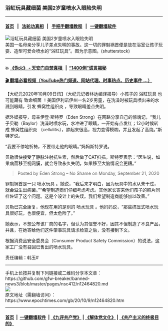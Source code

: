 ### 浴缸玩具藏细菌 美国2岁童喷水入眼险失明
------------------------

#### [首页](https://github.com/gfw-breaker/banned-news3/blob/master/README.md) &nbsp;&nbsp;|&nbsp;&nbsp; [法轮功真相](https://github.com/begood0513/basic/blob/master/README.md)  &nbsp;&nbsp;|&nbsp;&nbsp; [手把手翻墙教程](https://github.com/gfw-breaker/guides/wiki)  &nbsp;&nbsp;|&nbsp;&nbsp; [一键翻墙软件](https://github.com/gfw-breaker/nogfw/blob/master/README.md)  



<div><img alt="浴缸玩具藏细菌 美国2岁童喷水入眼险失明" class="attachment-djy_600_400 size-djy_600_400 wp-post-image" src="https://i.epochtimes.com/assets/uploads/2020/10/shutterstock_105165800-600x400.jpg"/>
<div class="caption">
 美国一名母亲分享儿子差点失明的事故。这一切的罪魁祸首便是放在浴室让孩子玩耍、造型可爱会喷水的“浴缸玩具”。图为示意图。(shutterstock)
</div></div><hr/>

#### 💥 [《伪火》 - 天安门自焚真相 ](http://158.247.195.190:10000/videos/blog/weihuo.html)&nbsp; |&nbsp; [“1400例”谎言揭秘  ](http://158.247.195.190:10000/videos/blog/jiexi1400.html)

#### [ 🎬  翻墙必看视频（YouTube热门频道、网站代理、时事热点、历史事件 ...）](https://github.com/gfw-breaker/links/blob/master/banned.md)

<div><p>
 【大纪元2020年10月09日讯】（大纪元记者林达编译报导）小孩子的
 <ok href="https://www.epochtimes.com/gb/tag/%E6%B5%B4%E7%BC%B8%E7%8E%A9%E5%85%B7.html">
  浴缸玩具
 </ok>
 也可能藏有
 <ok href="https://www.epochtimes.com/gb/tag/%E8%87%B4%E5%91%BD%E7%BB%86%E8%8F%8C.html">
  致命细菌
 </ok>
 ！美国伊利诺伊州一名2岁男童，在洗澡时被玩具喷出来的水溅到眼睛，引发
 <ok href="https://www.epochtimes.com/gb/tag/%E8%9C%82%E7%AA%9D%E6%80%A7%E7%BB%84%E7%BB%87%E7%82%8E.html">
  蜂窝性组织炎
 </ok>
 ，导致眼睛差点失明。
</p>
<p>
 据外媒报导，母亲伊登·斯特罗（Eden Strong）在网路分享自己的惊魂记，“我儿子贝勒（Baylor）洗澡时喷水玩，水冲进了眼睛，一开始有点发红；12小时候转成
 <ok href="https://www.epochtimes.com/gb/tag/%E8%9C%82%E7%AA%9D%E6%80%A7%E7%BB%84%E7%BB%87%E7%82%8E.html">
  蜂窝性组织炎
 </ok>
 （cellulitis），肿起来很高，视力变得模糊，并且发起了高烧。”斯特罗说。
</p>
<p>
 “我要不停地祈祷，不要带走他的眼睛。”妈妈斯特罗说。
</p>
<p>
 贝勒很快接受了静脉注射抗生素，然后做了CAT扫描。斯特罗表示：“医生说，如果病菌移至视网膜，就会导致永久失明，如果移至大脑情况会更糟。”
</p>
<div id="fb-root">
</div>
<p>
</p>
<div class="fb-post" data-href="https://www.facebook.com/EdenStrongNotMyShame/photos/a.786685988060378/3498590866869863/" data-width="640">
 <blockquote cite="https://www.facebook.com/EdenStrongNotMyShame/photos/a.786685988060378/3498590866869863/?type=3" class="fb-xfbml-parse-ignore">
  <p>
   Posted by
   <ok href="https://www.facebook.com/EdenStrongNotMyShame/">
    Eden Strong – No Shame
   </ok>
   on
   <ok href="https://www.facebook.com/EdenStrongNotMyShame/photos/a.786685988060378/3498590866869863/?type=3">
    Monday, September 21, 2020
   </ok>
  </p>
 </blockquote>
</div>
<p>
 罪魁祸首是一只
 <ok href="https://www.epochtimes.com/gb/tag/%E5%96%B7%E6%B0%B4%E7%8E%A9%E5%85%B7.html">
  喷水玩具
 </ok>
 。她说，“我后来才明白，因为玩具中的水从未干过，就会滋生出病菌。”“希望制造商们仔细考虑考虑。其他家长寄来他们孩子的照片同样佐证了这个问题。这是个设计上的失误。我们希望制造商能够加以改善。”
</p>
<p>
 贝勒已完全康复，他现在用的是别的
 <ok href="https://www.epochtimes.com/gb/tag/%E5%96%B7%E6%B0%B4%E7%8E%A9%E5%85%B7.html">
  喷水玩具
 </ok>
 。他妈妈说，“那些挤压式喷水玩具很好玩，也很便宜，但太危险了。”
</p>
<p>
 她表示，不想公布该厂商的名字，但认为其信誉不好，因其不但制造了不良产品，并且，在她寄给他们这件肇事玩具请求检查之后，没有接到下文。
</p>
<p>
 根据消费品安全委员会（Consumer Product Safety Commission）的说法，这家工厂没有召回已售出的喷水玩具。
</p>
<p>
 责任编辑：韩玉#
</p>
</div>
<hr/>
手机上长按并复制下列链接或二维码分享本文章：<br/>
https://github.com/gfw-breaker/banned-news3/blob/master/pages/nsc412/n12464820.md <br/>
<a href='https://github.com/gfw-breaker/banned-news3/blob/master/pages/nsc412/n12464820.md'><img src='https://github.com/gfw-breaker/banned-news3/blob/master/pages/nsc412/n12464820.md.png'/></a> <br/>
原文地址（需翻墙访问）：https://www.epochtimes.com/gb/20/10/9/n12464820.htm


------------------------
#### [首页](https://github.com/gfw-breaker/banned-news3/blob/master/README.md) &nbsp;|&nbsp; [一键翻墙软件](https://github.com/gfw-breaker/nogfw/blob/master/README.md) &nbsp;| [《九评共产党》](https://github.com/gfw-breaker/9ping.md/blob/master/README.md#九评之一评共产党是什么) | [《解体党文化》](https://github.com/gfw-breaker/jtdwh.md/blob/master/README.md) | [《共产主义的终极目的》](https://github.com/gfw-breaker/gczydzjmd.md/blob/master/README.md)


<img src='http://gfw-breaker.win/banned-news3/pages/nsc412/n12464820.md' width='0px' height='0px'/>